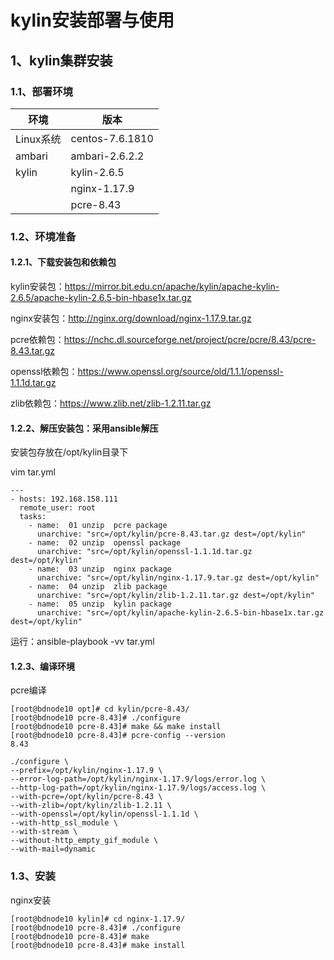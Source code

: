 # kylin安装部署与使用

## 1、kylin集群安装

### 1.1、部署环境

| 环境      | 版本            |
| --------- | --------------- |
| Linux系统 | centos-7.6.1810 |
| ambari    | ambari-2.6.2.2  |
| kylin     | kylin-2.6.5     |
|           | nginx-1.17.9    |
|           | pcre-8.43       |

### 1.2、环境准备

#### 1.2.1、下载安装包和依赖包

kylin安装包：https://mirror.bit.edu.cn/apache/kylin/apache-kylin-2.6.5/apache-kylin-2.6.5-bin-hbase1x.tar.gz

nginx安装包：http://nginx.org/download/nginx-1.17.9.tar.gz

pcre依赖包：https://nchc.dl.sourceforge.net/project/pcre/pcre/8.43/pcre-8.43.tar.gz

openssl依赖包：https://www.openssl.org/source/old/1.1.1/openssl-1.1.1d.tar.gz

zlib依赖包：https://www.zlib.net/zlib-1.2.11.tar.gz

#### 1.2.2、解压安装包：采用ansible解压

安装包存放在/opt/kylin目录下

vim tar.yml

```
---
- hosts: 192.168.158.111
  remote_user: root
  tasks:
    - name:  01 unzip  pcre package
      unarchive: "src=/opt/kylin/pcre-8.43.tar.gz dest=/opt/kylin"
    - name:  02 unzip  openssl package
      unarchive: "src=/opt/kylin/openssl-1.1.1d.tar.gz dest=/opt/kylin"
    - name:  03 unzip  nginx package
      unarchive: "src=/opt/kylin/nginx-1.17.9.tar.gz dest=/opt/kylin"
    - name:  04 unzip  zlib package
      unarchive: "src=/opt/kylin/zlib-1.2.11.tar.gz dest=/opt/kylin"
    - name:  05 unzip  kylin package
      unarchive: "src=/opt/kylin/apache-kylin-2.6.5-bin-hbase1x.tar.gz dest=/opt/kylin"
```

运行：ansible-playbook -vv tar.yml

#### 1.2.3、编译环境

pcre编译

```
[root@bdnode10 opt]# cd kylin/pcre-8.43/
[root@bdnode10 pcre-8.43]# ./configure
[root@bdnode10 pcre-8.43]# make && make install
[root@bdnode10 pcre-8.43]# pcre-config --version
8.43
```
```
./configure \
--prefix=/opt/kylin/nginx-1.17.9 \
--error-log-path=/opt/kylin/nginx-1.17.9/logs/error.log \
--http-log-path=/opt/kylin/nginx-1.17.9/logs/access.log \
--with-pcre=/opt/kylin/pcre-8.43 \
--with-zlib=/opt/kylin/zlib-1.2.11 \
--with-openssl=/opt/kylin/openssl-1.1.1d \
--with-http_ssl_module \
--with-stream \
--without-http_empty_gif_module \
--with-mail=dynamic 
```
### 1.3、安装

nginx安装

```
[root@bdnode10 kylin]# cd nginx-1.17.9/
[root@bdnode10 pcre-8.43]# ./configure
[root@bdnode10 pcre-8.43]# make
[root@bdnode10 pcre-8.43]# make install



```



